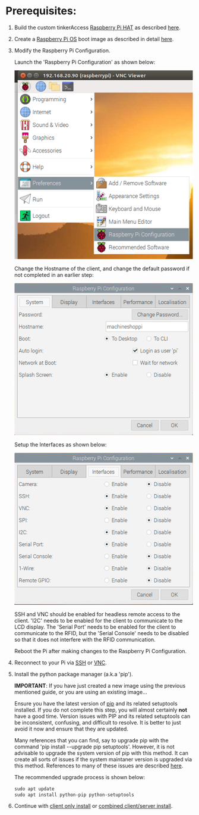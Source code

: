 # Prerequisites:
1. Build the custom tinkerAccess [Raspberry Pi HAT](https://www.raspberrypi.org/blog/introducing-raspberry-pi-hats/) as described [here](/Hardware/).

2. Create a [Raspberry Pi OS](https://www.raspberrypi.org/downloads/raspberry-pi-os/) boot image as described in detail [here](bootimage.md).

3. Modify the Raspberry Pi Configuration.

   Launch the 'Raspberry Pi Configuration' as shown below:

   ![Raspberry Pi Configuration](images/launch_raspi_config.png)

   Change the Hostname of the client, and change the default password if not completed in an earlier step:

   ![Pi Config System](images/raspi_config_system.png)

   Setup the Interfaces as shown below:

   ![Pi Config Interfaces](images/raspi_config_interfaces.png)

   SSH and VNC should be enabled for headless remote access to the client. 'I2C' needs to be enabled for the client to communicate to the LCD display. The 'Serial Port' needs to be enabled for the client to communicate to the RFID, but the 'Serial Console' needs to be disabled so that it does not interfere with the RFID communication.

   Reboot the Pi after making changes to the Raspberry Pi Configuration.

4. Reconnect to your Pi via [SSH](https://www.raspberrypi.org/documentation/remote-access/ssh/README.md) or [VNC](https://www.raspberrypi.org/documentation/remote-access/vnc/README.md).

5. Install the python package manager (a.k.a 'pip').

   **IMPORTANT**: If you have just created a new image using the previous mentioned guide, or you are using an existing image...

   Ensure you have the latest version of [pip](https://pip.pypa.io/en/stable) and its related setuptools installed. If you do not complete this step, you will almost certainly __not__ have a good time. Version issues with PIP and its related setuptools can be inconsistent, confusing, and difficult to resolve. It is better to just avoid it now and ensure that they are updated. 

   Many references that you can find, say to upgrade pip with the command 'pip install --upgrade pip setuptools'. However, it is not advisable to upgrade the system version of pip with this method. It can create all sorts of issues if the system maintaner version is upgraded via this method. References to many of these issues are described [here](https://github.com/pypa/pip/issues/5599).

   The recommended upgrade process is shown below:

   ```
   sudo apt update
   sudo apt install python-pip python-setuptools
   ```

6. Continue with [client only install](/tinker_access_client/README.md) or [combined client/server install](/README.md).
